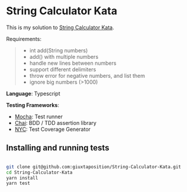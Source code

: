 # String Calculator Kata

This is my solution to [String Calculator Kata](https://github.com/xpeppers/string-calculator-kata).

Requirements:

> - int add(String numbers)
> - add() with multiple numbers
> - handle new lines between numbers
> - support different delimiters
> - throw error for negative numbers, and list them
> - ignore big numbers (>1000)

**Language**: Typescript

**Testing Frameworks**:

- [Mocha](https://github.com/mochajs/mocha): Test runner
- [Chai](https://github.com/chaijs/chai): BDD / TDD assertion library
- [NYC](https://github.com/istanbuljs/nyc): Test Coverage Generator

## Installing and running tests

~~~bash

git clone git@github.com:giuxtaposition/String-Calculator-Kata.git
cd String-Calculator-Kata
yarn install
yarn test

~~~
